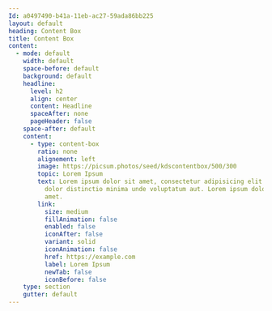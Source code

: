 ```yaml
---
Id: a0497490-b41a-11eb-ac27-59ada86bb225
layout: default
heading: Content Box
title: Content Box
content:
  - mode: default
    width: default
    space-before: default
    background: default
    headline:
      level: h2
      align: center
      content: Headline
      spaceAfter: none
      pageHeader: false
    space-after: default
    content:
      - type: content-box
        ratio: none
        alignement: left
        image: https://picsum.photos/seed/kdscontentbox/500/300
        topic: Lorem Ipsum
        text: Lorem ipsum dolor sit amet, consectetur adipisicing elit. Lorem ispum
          dolor distinctio minima unde voluptatum aut. Lorem ipsum dolor sit
          amet.
        link:
          size: medium
          fillAnimation: false
          enabled: false
          iconAfter: false
          variant: solid
          iconAnimation: false
          href: https://example.com
          label: Lorem Ipsum
          newTab: false
          iconBefore: false
    type: section
    gutter: default
---
```

